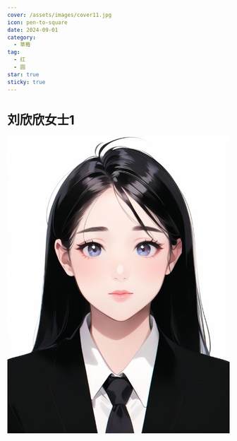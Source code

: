 ```yaml
---
cover: /assets/images/cover11.jpg
icon: pen-to-square
date: 2024-09-01
category:
  - 草莓
tag:
  - 红
  - 圆
star: true
sticky: true
---
```


# 刘欣欣女士1

<img src="./assets/images/lxx/1.jpeg"/>
